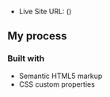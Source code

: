 - Live Site URL: ()

## My process

### Built with

- Semantic HTML5 markup
- CSS custom properties
